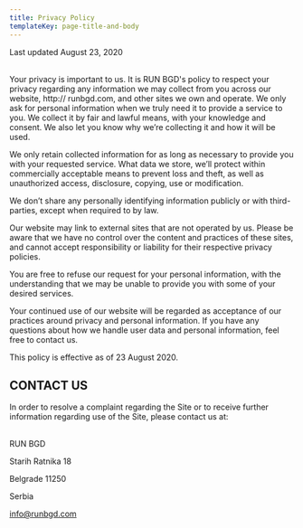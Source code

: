 ```yaml
---
title: Privacy Policy
templateKey: page-title-and-body
---
```

Last updated August 23, 2020

\
Your privacy is important to us. It is RUN BGD's policy to respect your privacy
regarding any information we may collect from you across our website, http://
runbgd.com, and other sites we own and operate.
We only ask for personal information when we truly need it to provide a
service to you. We collect it by fair and lawful means, with your knowledge
and consent. We also let you know why we’re collecting it and how it will be
used.

We only retain collected information for as long as necessary to provide you
with your requested service. What data we store, we’ll protect within
commercially acceptable means to prevent loss and theft, as well as
unauthorized access, disclosure, copying, use or modification.

We don’t share any personally identifying information publicly or with third-
parties, except when required to by law.

Our website may link to external sites that are not operated by us. Please be
aware that we have no control over the content and practices of these sites,
and cannot accept responsibility or liability for their respective privacy
policies.

You are free to refuse our request for your personal information, with the
understanding that we may be unable to provide you with some of your
desired services.

Your continued use of our website will be regarded as acceptance of our
practices around privacy and personal information. If you have any questions
about how we handle user data and personal information, feel free to contact
us.

This policy is effective as of 23 August 2020.

## CONTACT US

In order to resolve a complaint regarding the Site or to receive further
information regarding use of the Site, please contact us at:

\
RUN BGD

Starih Ratnika 18

Belgrade 11250

Serbia

[info@runbgd.com](<mailto: info@runbgd.com>)